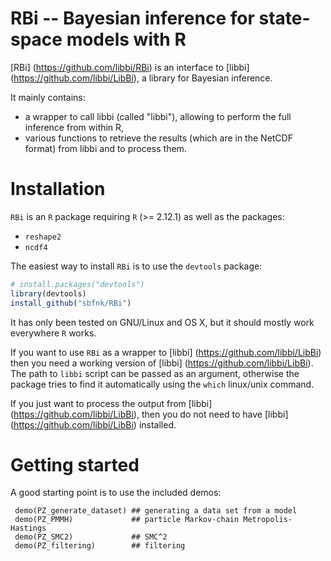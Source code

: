 RBi -- Bayesian inference for state-space models with R
=============

[RBi] (https://github.com/libbi/RBi) is an interface to [libbi] (https://github.com/libbi/LibBi), a library for Bayesian inference.

It mainly contains:
- a wrapper to call libbi (called "libbi"), allowing to perform the full inference from within R,
- various functions to retrieve the results (which are in the NetCDF format) from libbi and to process them.

Installation
==============

`RBi` is an `R` package requiring `R` (>= 2.12.1) as well as the packages:
- `reshape2`
- `ncdf4`

The easiest way to install `RBi` is to use the `devtools` package:

```r
# install.packages("devtools")
library(devtools)
install_github("sbfnk/RBi")
```

It has only been tested on GNU/Linux and OS X, but it should mostly work everywhere `R` works.

If you want to use `RBi` as a wrapper to [libbi] (https://github.com/libbi/LibBi) then you need a working version of [libbi] (https://github.com/libbi/LibBi). The path to `libbi` script can be passed as an argument, otherwise the package tries to find it automatically using the `which` linux/unix command.

If you just want to process the output from [libbi] (https://github.com/libbi/LibBi), then you do not need to have [libbi] (https://github.com/libbi/LibBi) installed.

Getting started
==============

A good starting point is to use the included demos:

```{r}
 demo(PZ_generate_dataset) ## generating a data set from a model
 demo(PZ_PMMH)             ## particle Markov-chain Metropolis-Hastings
 demo(PZ_SMC2)             ## SMC^2
 demo(PZ_filtering)        ## filtering
```
